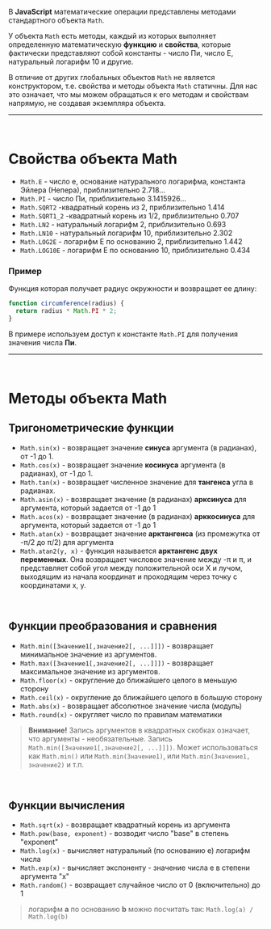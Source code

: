 В **JavaScript** математические операции представлены методами стандартного объекта `Math`.

У объекта `Math` есть методы, каждый из которых выполняет определенную математическую **функцию** и **свойства**, которые фактически представляют собой константы - число Пи, число Е, натуральный логарифм 10 и другие.

В отличие от других глобальных объектов `Math` не является конструктором, т.е. свойства и методы объекта `Math` статичны. Для нас это означает, что мы можем обращаться к его методам и свойствам напрямую, не создавая экземпляра объекта.
___

<br>

# Свойства объекта Math

+ `Math.E` - число е, основание натурального логарифма, константа Эйлера (Непера), приблизительно 2.718...
+ `Math.PI` - число Пи, приблизительно 3.1415926...
+ `Math.SQRT2` -квадратный корень из 2, приблизительно 1.414
+ `Math.SQRT1_2` -квадратный корень из 1/2, приблизительно 0.707
+ `Math.LN2` - натуральный логарифм 2, приблизительно 0.693
+ `Math.LN10` - натуральный логарифм 10, приблизительно 2.302
+ `Math.LOG2E` - логарифм Е по основанию 2, приблизительно 1.442
+ `Math.LOG10E` -  логарифм Е по основанию 10, приблизительно 0.434

### **Пример** 
Функция которая получает радиус окружности и возвращает ее длину:

```JavaScript
function circumference(radius) {
  return radius * Math.PI * 2;
}
```

В примере используем доступ к константе `Math.PI` для получения значения числа **Пи**.
___

<br>

# Методы объекта Math

## Тригонометрические функции

+ `Math.sin(x)` - возвращает значение **синуса** аргумента (в радианах), от -1 до 1.
+ `Math.cos(x)` - возвращает значение **косинуса** аргумента (в радианах), от -1 до 1.  
+ `Math.tan(x)` - возвращает численное значение для **тангенса** угла в радианах.
+ `Math.asin(x)` - возвращает значение (в радианах) **арксинуса** для аргумента, который задается от -1 до 1
+ `Math.acos(x)` - возвращает значение (в радианах) **арккосинуса** для аргумента, который задается от -1 до 1
+ `Math.atan(x)` - возвращает значение **арктангенса** (из промежутка от -π/2 до π/2) для аргумента
+ `Math.atan2(y, x)` - функция называется **арктангенс двух переменных**. Она возвращает числовое значение между -π и π, и представляет собой угол между положительной оси X и лучом, выходящим из начала координат и проходящим через точку с координатами x, y.

<br>

## Функции преобразования и сравнения

+ `Math.min([Значение1[,значение2[, ...]]])` - возвращает минимальное значение из аргументов.
+ `Math.max([Значение1[,значение2[, ...]]])` - возвращает максимальное значение из аргументов.  
+ `Math.floor(x)` - округление до ближайшего целого в меньшую сторону
+ `Math.ceil(x)` - округление до ближайшего целого в большую сторону
+ `Math.abs(x)` - возвращает абсолютное значение числа (модуль)
+ `Math.round(x)` - округляет число по правилам математики

> **Внимание!** Запись аргументов в квадратных скобках означает, что аргументы - необязательные. Запись `Math.min([Значение1[,значение2[, ...]]])`. Может использоваться как `Math.min()` или `Math.min(Значение1)`, или `Math.min(Значение1, значение2)` и т.п.

<br>

## Функции вычисления

+ `Math.sqrt(x)` - возвращает квадратный корень из аргумента
+ `Math.pow(base, exponent)` - возводит число "base" в степень "exponent"
+ `Math.log(x)` - вычисляет натуральный (по основанию е) логарифм числа
+ `Math.exp(x)` - вычисляет экспоненту - значение числа е в степени аргумента "х"
+ `Math.random()` - возвращает случайное число от 0 (включительно) до 1

> логарифм **a** по основанию **b** можно посчитать так: `Math.log(a) / Math.log(b)`

